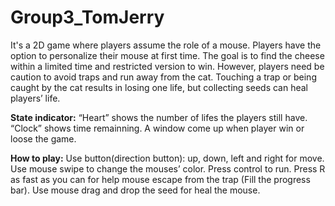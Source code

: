 # Group3_TomJerry
It's a 2D game where players assume the role of a mouse. Players have the option to personalize their mouse at first time. The goal is to find the cheese within a limited time and restricted version to win. However, players need be caution to avoid traps and run away from the cat. Touching a trap or being caught by the cat results in losing one life, but collecting seeds can heal players’ life.

**State indicator:**
“Heart” shows the number of lifes the players still have.
“Clock” shows time remainning.
A window come up when player win or loose the game.

**How to play:**
Use button(direction button): up, down, left and right for move.
Use mouse swipe to change the mouses’ color.
Press control to run.
Press R as fast as you can for help mouse escape from the trap (Fill the progress bar).
Use mouse drag and drop the seed for heal the mouse.
